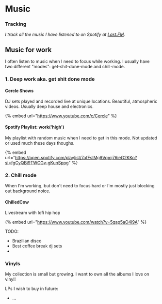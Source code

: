 # Music

### Tracking

_I track all the music I have listened to on Spotify at_ [_Last.FM_](https://www.last.fm/user/MadsNedergaard)_._ 

## Music for work

I often listen to music when I need to focus while working. I usually have two different "modes": get-shit-done-mode and chill-mode.

### 1. Deep work aka. get shit done mode

#### Cercle Shows

DJ sets played and recorded live at unique locations. Beautiful, atmospheric videos. Usually deep house and electronics.

{% embed url="https://www.youtube.com/c/Cercle" %}

#### Spotify Playlist: work\('high'\)

My playlist with random music when I need to get in this mode. Not updated or used much these days thoughs.

{% embed url="https://open.spotify.com/playlist/7afFslMg9Vqmj76ieG2KKo?si=fgCyQBj9TWCGv-gKunSppg" %}

### 2. Chill mode

When I'm working, but don't need to focus hard or I'm mostly just blocking out background noice.

#### ChilledCow

Livestream with lofi hip hop

{% embed url="https://www.youtube.com/watch?v=5qap5aO4i9A" %}

TODO:

* Brazilian disco
* Best coffee break dj sets
* 
### Vinyls

My collection is small but growing. I want to own all the albums I love on vinyl!

LPs I wish to buy in future:

* ...




